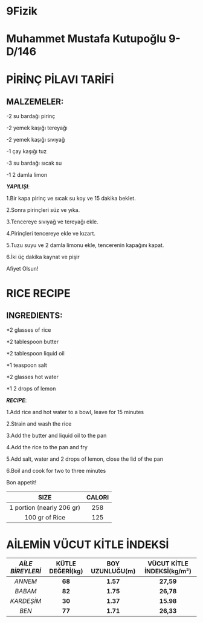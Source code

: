 # 9Fizik
# Muhammet Mustafa Kutupoğlu 9-D/146
# PİRİNÇ PİLAVI TARİFİ

## MALZEMELER:

-2 su bardağı pirinç

-2 yemek kaşığı tereyağı

-2 yemek kaşığı sıvıyağ

-1 çay kaşığı tuz

-3 su bardağı sıcak su

-1 2 damla limon

***YAPILIŞI***:

1.Bir kapa pirinç ve sıcak su koy ve 15 dakika beklet.

2.Sonra pirinçleri süz ve yıka.

3.Tencereye sıvıyağ ve tereyağı ekle.

4.Pirinçleri tencereye ekle ve kızart.

5.Tuzu suyu ve 2 damla limonu ekle, tencerenin kapağını kapat.

6.İki üç dakika kaynat ve pişir

Afiyet Olsun!

 # RICE RECIPE
 
 ## INGREDIENTS:
*2 glasses of rice

*2 tablespoon butter

*2 tablespoon liquid oil

*1 teaspoon salt

*2 glasses hot water

*1 2 drops of lemon

***RECIPE***:

1.Add rice and hot water to a bowl, leave for 15 minutes

2.Strain and wash the rice

3.Add the butter and liquid oil to the pan

4.Add the rice to the pan and fry

5.Add salt, water and 2 drops of lemon, close the lid of the pan

6.Boil and cook for two to three minutes

Bon appetit!


   |            SIZE            | CALORI |
   | :------------------------: | :----: |
   | 1 portion (nearly 206 gr)  |   258   |
   | 100 gr of Rice     |   125   |
       

       
   # AİLEMİN VÜCUT KİTLE İNDEKSİ
   | *AİLE BİREYLERİ* | KÜTLE DEĞERİ(kg) | BOY UZUNLUĞU(m) | VÜCUT KİTLE İNDEKSİ(kg/m²)  |
   | :--------------: | :--------------: | :-------------: | :-------------------------: |
   |     *ANNEM*      |      **68**      |    **1.57**     |          **27,59**          |
   |     *BABAM*      |      **82**      |    **1.75**     |          **26,78**          |
   |     *KARDEŞİM*   |      **30**      |    **1.37**     |          **15.98**          |
   |      *BEN*       |      **77**      |    **1.71**     |          **26,33**          |
  
